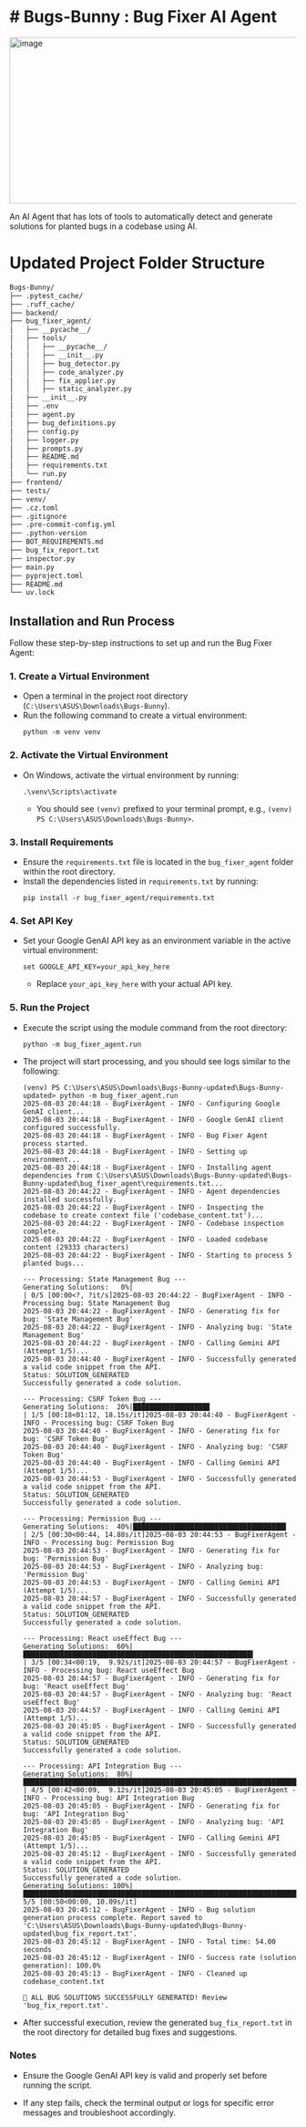 # # Bugs-Bunny : Bug Fixer AI Agent
<img width="799" height="292" alt="image" src="https://github.com/user-attachments/assets/7fc1eadc-501d-4f1f-80b2-49f454888cf8" />

<p>An AI Agent that has lots of tools to automatically detect and generate solutions for planted bugs in a codebase using AI.</p>


# Updated Project Folder Structure
```bash
Bugs-Bunny/
├── .pytest_cache/
├── .ruff_cache/
├── backend/
├── bug_fixer_agent/
│   ├── __pycache__/
│   ├── tools/
│   │   ├── __pycache__/
│   │   ├── __init__.py
│   │   ├── bug_detector.py
│   │   ├── code_analyzer.py
│   │   ├── fix_applier.py
│   │   ├── static_analyzer.py
│   ├── __init__.py
│   ├── .env
│   ├── agent.py
│   ├── bug_definitions.py
│   ├── config.py
│   ├── logger.py
│   ├── prompts.py
│   ├── README.md
│   ├── requirements.txt
│   └── run.py
├── frontend/
├── tests/
├── venv/
├── .cz.toml
├── .gitignore
├── .pre-commit-config.yml
├── .python-version
├── BOT_REQUIREMENTS.md
├── bug_fix_report.txt
├── inspector.py
├── main.py
├── pyproject.toml
├── README.md
└── uv.lock
```

## Installation and Run Process

Follow these step-by-step instructions to set up and run the Bug Fixer Agent:

### 1. Create a Virtual Environment
- Open a terminal in the project root directory (`C:\Users\ASUS\Downloads\Bugs-Bunny`).
- Run the following command to create a virtual environment:
  ```
  python -m venv venv
  ```

### 2. Activate the Virtual Environment
- On Windows, activate the virtual environment by running:
  ```
  .\venv\Scripts\activate
  ```
  - You should see `(venv)` prefixed to your terminal prompt, e.g., `(venv) PS C:\Users\ASUS\Downloads\Bugs-Bunny>`.

### 3. Install Requirements
- Ensure the `requirements.txt` file is located in the `bug_fixer_agent` folder within the root directory.
- Install the dependencies listed in `requirements.txt` by running:
  ```
  pip install -r bug_fixer_agent/requirements.txt
  ```

### 4. Set API Key
- Set your Google GenAI API key as an environment variable in the active virtual environment:
  ```
  set GOOGLE_API_KEY=your_api_key_here
  ```
  - Replace `your_api_key_here` with your actual API key.

### 5. Run the Project
- Execute the script using the module command from the root directory:
  ```
  python -m bug_fixer_agent.run
  ```
- The project will start processing, and you should see logs similar to the following:
  ```
  (venv) PS C:\Users\ASUS\Downloads\Bugs-Bunny-updated\Bugs-Bunny-updated> python -m bug_fixer_agent.run
  2025-08-03 20:44:18 - BugFixerAgent - INFO - Configuring Google GenAI client...
  2025-08-03 20:44:18 - BugFixerAgent - INFO - Google GenAI client configured successfully.
  2025-08-03 20:44:18 - BugFixerAgent - INFO - Bug Fixer Agent process started.
  2025-08-03 20:44:18 - BugFixerAgent - INFO - Setting up environment...
  2025-08-03 20:44:18 - BugFixerAgent - INFO - Installing agent dependencies from C:\Users\ASUS\Downloads\Bugs-Bunny-updated\Bugs-Bunny-updated\bug_fixer_agent\requirements.txt...
  2025-08-03 20:44:22 - BugFixerAgent - INFO - Agent dependencies installed successfully.
  2025-08-03 20:44:22 - BugFixerAgent - INFO - Inspecting the codebase to create context file ('codebase_content.txt')...
  2025-08-03 20:44:22 - BugFixerAgent - INFO - Codebase inspection complete.
  2025-08-03 20:44:22 - BugFixerAgent - INFO - Loaded codebase content (29333 characters)
  2025-08-03 20:44:22 - BugFixerAgent - INFO - Starting to process 5 planted bugs...

  --- Processing: State Management Bug ---
  Generating Solutions:   0%|                                                                                                      | 0/5 [00:00<?, ?it/s]2025-08-03 20:44:22 - BugFixerAgent - INFO - Processing bug: State Management Bug
  2025-08-03 20:44:22 - BugFixerAgent - INFO - Generating fix for bug: 'State Management Bug'
  2025-08-03 20:44:22 - BugFixerAgent - INFO - Analyzing bug: 'State Management Bug'
  2025-08-03 20:44:22 - BugFixerAgent - INFO - Calling Gemini API (Attempt 1/5)...
  2025-08-03 20:44:40 - BugFixerAgent - INFO - Successfully generated a valid code snippet from the API.
  Status: SOLUTION_GENERATED
  Successfully generated a code solution.

  --- Processing: CSRF Token Bug ---
  Generating Solutions:  20%|██████████████████▊                                                                           | 1/5 [00:18<01:12, 18.15s/it]2025-08-03 20:44:40 - BugFixerAgent - INFO - Processing bug: CSRF Token Bug
  2025-08-03 20:44:40 - BugFixerAgent - INFO - Generating fix for bug: 'CSRF Token Bug'
  2025-08-03 20:44:40 - BugFixerAgent - INFO - Analyzing bug: 'CSRF Token Bug'
  2025-08-03 20:44:40 - BugFixerAgent - INFO - Calling Gemini API (Attempt 1/5)...
  2025-08-03 20:44:53 - BugFixerAgent - INFO - Successfully generated a valid code snippet from the API.
  Status: SOLUTION_GENERATED
  Successfully generated a code solution.

  --- Processing: Permission Bug ---
  Generating Solutions:  40%|█████████████████████████████████████▌                                                        | 2/5 [00:30<00:44, 14.88s/it]2025-08-03 20:44:53 - BugFixerAgent - INFO - Processing bug: Permission Bug
  2025-08-03 20:44:53 - BugFixerAgent - INFO - Generating fix for bug: 'Permission Bug'
  2025-08-03 20:44:53 - BugFixerAgent - INFO - Analyzing bug: 'Permission Bug'
  2025-08-03 20:44:53 - BugFixerAgent - INFO - Calling Gemini API (Attempt 1/5)...
  2025-08-03 20:44:57 - BugFixerAgent - INFO - Successfully generated a valid code snippet from the API.
  Status: SOLUTION_GENERATED
  Successfully generated a code solution.

  --- Processing: React useEffect Bug ---
  Generating Solutions:  60%|████████████████████████████████████████████████████████▍                                     | 3/5 [00:34<00:19,  9.92s/it]2025-08-03 20:44:57 - BugFixerAgent - INFO - Processing bug: React useEffect Bug
  2025-08-03 20:44:57 - BugFixerAgent - INFO - Generating fix for bug: 'React useEffect Bug'
  2025-08-03 20:44:57 - BugFixerAgent - INFO - Analyzing bug: 'React useEffect Bug'
  2025-08-03 20:44:57 - BugFixerAgent - INFO - Calling Gemini API (Attempt 1/5)...
  2025-08-03 20:45:05 - BugFixerAgent - INFO - Successfully generated a valid code snippet from the API.
  Status: SOLUTION_GENERATED
  Successfully generated a code solution.

  --- Processing: API Integration Bug ---
  Generating Solutions:  80%|███████████████████████████████████████████████████████████████████████████▏                  | 4/5 [00:42<00:09,  9.12s/it]2025-08-03 20:45:05 - BugFixerAgent - INFO - Processing bug: API Integration Bug
  2025-08-03 20:45:05 - BugFixerAgent - INFO - Generating fix for bug: 'API Integration Bug'
  2025-08-03 20:45:05 - BugFixerAgent - INFO - Analyzing bug: 'API Integration Bug'
  2025-08-03 20:45:05 - BugFixerAgent - INFO - Calling Gemini API (Attempt 1/5)...
  2025-08-03 20:45:12 - BugFixerAgent - INFO - Successfully generated a valid code snippet from the API.
  Status: SOLUTION_GENERATED
  Successfully generated a code solution.
  Generating Solutions: 100%|██████████████████████████████████████████████████████████████████████████████████████████████| 5/5 [00:50<00:00, 10.09s/it] 
  2025-08-03 20:45:12 - BugFixerAgent - INFO - Bug solution generation process complete. Report saved to 'C:\Users\ASUS\Downloads\Bugs-Bunny-updated\Bugs-Bunny-updated\bug_fix_report.txt'.
  2025-08-03 20:45:12 - BugFixerAgent - INFO - Total time: 54.00 seconds
  2025-08-03 20:45:12 - BugFixerAgent - INFO - Success rate (solution generation): 100.0%
  2025-08-03 20:45:13 - BugFixerAgent - INFO - Cleaned up codebase_content.txt

  🎉 ALL BUG SOLUTIONS SUCCESSFULLY GENERATED! Review 'bug_fix_report.txt'.
  ```

- After successful execution, review the generated `bug_fix_report.txt` in the root directory for detailed bug fixes and suggestions.

### Notes
- Ensure the Google GenAI API key is valid and properly set before running the script.

- If any step fails, check the terminal output or logs for specific error messages and troubleshoot accordingly.



